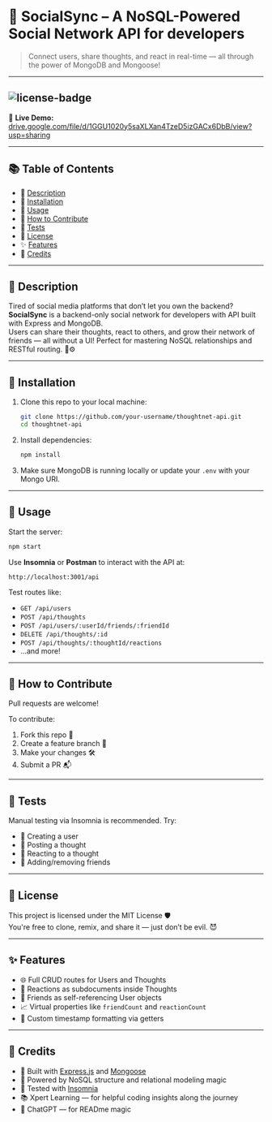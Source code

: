 # 🧠 SocialSync – A NoSQL-Powered Social Network API for developers

> Connect users, share thoughts, and react in real-time — all through the power of MongoDB and Mongoose!
---

![license-badge](https://img.shields.io/badge/License-MIT-yellow.svg)
---
🔗 **Live Demo:** [drive.google.com/file/d/1GGU1020y5saXLXan4TzeD5izGACx6DbB/view?usp=sharing](https://drive.google.com/file/d/1GGU1020y5saXLXan4TzeD5izGACx6DbB/view?usp=sharing)

---

## 📚 Table of Contents  
- 📝 [Description](#-description)  
- 💾 [Installation](#-installation)  
- 🚀 [Usage](#-usage)  
- 🤝 [How to Contribute](#-how-to-contribute)  
- 🧪 [Tests](#-tests)  
- 📄 [License](#-license)  
- ✨ [Features](#-features)  
- 🙌 [Credits](#-credits)

---

## 📝 Description  

Tired of social media platforms that don’t let you own the backend?  
**SocialSync** is a backend-only social network for developers with API built with Express and MongoDB.  
Users can share their thoughts, react to others, and grow their network of friends — all without a UI! Perfect for mastering NoSQL relationships and RESTful routing. 🧠⚙️

---

## 💾 Installation  

1. Clone this repo to your local machine:  
   ```bash
   git clone https://github.com/your-username/thoughtnet-api.git
   cd thoughtnet-api
   ```

2. Install dependencies:  
   ```bash
   npm install
   ```

3. Make sure MongoDB is running locally or update your `.env` with your Mongo URI.

---

## 🚀 Usage  

Start the server:  
```bash
npm start
```

Use **Insomnia** or **Postman** to interact with the API at:  
```
http://localhost:3001/api
```

Test routes like:  
- `GET /api/users`  
- `POST /api/thoughts`  
- `POST /api/users/:userId/friends/:friendId`  
- `DELETE /api/thoughts/:id`  
- `POST /api/thoughts/:thoughtId/reactions`  
- ...and more!

---

## 🤝 How to Contribute  

Pull requests are welcome!  

To contribute:  
1. Fork this repo 🔱  
2. Create a feature branch 🌱  
3. Make your changes 🛠  
4. Submit a PR 📬  

---

## 🧪 Tests  

Manual testing via Insomnia is recommended. Try:  
- 🧪 Creating a user  
- 🧪 Posting a thought  
- 🧪 Reacting to a thought  
- 🧪 Adding/removing friends  

---

## 📄 License  

This project is licensed under the MIT License 🛡  
You're free to clone, remix, and share it — just don’t be evil. 😈  

---

## ✨ Features  

- 🌐 Full CRUD routes for Users and Thoughts  
- 💬 Reactions as subdocuments inside Thoughts  
- 🔁 Friends as self-referencing User objects  
- 📈 Virtual properties like `friendCount` and `reactionCount`  
- 📅 Custom timestamp formatting via getters  

---

## 🙌 Credits  

- 🚀 Built with [Express.js](https://expressjs.com/) and [Mongoose](https://mongoosejs.com/)  
- 🧠 Powered by NoSQL structure and relational modeling magic  
- 🧪 Tested with [Insomnia](https://insomnia.rest/)  
- 📚 Xpert Learning — for helpful coding insights along the journey
- 🤖 ChatGPT — for READme magic 